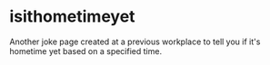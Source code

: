 # isithometimeyet
Another joke page created at a previous workplace to tell you if it's hometime yet based on a specified time.
